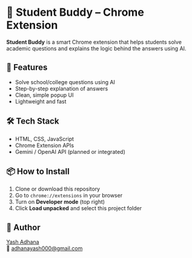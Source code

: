 # 🧠 Student Buddy – Chrome Extension

**Student Buddy** is a smart Chrome extension that helps students solve academic questions and explains the logic behind the answers using AI.

## 🚀 Features
- Solve school/college questions using AI
- Step-by-step explanation of answers
- Clean, simple popup UI
- Lightweight and fast

## 🛠️ Tech Stack
- HTML, CSS, JavaScript
- Chrome Extension APIs
- Gemini / OpenAI API (planned or integrated)

## 📦 How to Install
1. Clone or download this repository
2. Go to `chrome://extensions` in your browser
3. Turn on **Developer mode** (top right)
4. Click **Load unpacked** and select this project folder


## 📍 Author
[Yash Adhana](https://github.com/yashadhana123)  
📧 adhanayash000@gmail.com
